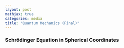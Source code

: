 ```yaml
---
layout: post
mathjax: true
categories: media
title: "Quantum Mechanics (Final)"
---
```


### Schrödinger Equation in Spherical Coordinates

